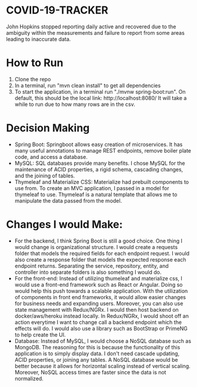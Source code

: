 # COVID-19-TRACKER

John Hopkins stopped reporting daily active and recovered due to the ambiguity within 
the measurements and failure to report from some areas leading to inaccurate data.

# How to Run
1. Clone the repo
2. In a terminal, run "mvn clean install" to get all dependencies
3. To start the application, in a terminal run "./mvnw spring-boot:run". On default, this should be the local link: http://localhost:8080/
It will take a while to run due to how many rows are in the csv.

# Decision Making
- Spring Boot: Springboot allows easy creation of microservices. It has many useful annotations to manage REST endpoints, remove boiler plate code, and access a database.
- MySQL: SQL databases provide many benefits. I chose MySQL for the maintenance of ACID properties, a rigid schema, cascading changes, and the joining of tables.
- Thymeleaf and Materialize CSS: Materialize had prebuilt components to use from. To create an MVC application, I passed in a model for thymeleaf to use. Thymeleaf is a natural template that allows me to manipulate the data passed from the model.
# Changes I would Make:
- For the backend, I think Spring Boot is still a good choice. One thing I would change is organizational structure. I would create a requests folder that models the required fields for each endpoint request. I would also create a response folder that models the expected response each endpoint returns. Separating the service, repository, entity, and controller into separate folders is also something I would do. 
- For the front-end: Instead of utilizing thumeleaf and materialize css, I would use a front-end framework such as React or Angular. Doing so would help this push towards a scalable application. With the utilization of components in front end frameworks, it would allow easier changes for business needs and expanding users. Moreover, you can also use state management with Redux/NGRx. I would then host backend on docker/aws/heroku instead locally. In Redux/NGRx, I would shoot off an action everytime I want to change call a backend endpoint which the effects will do. I would also use a library such as BootStrap or PrimeNG to help create the UI.
- Database: Instead of MySQL, I would choose a NoSQL database such as MongoDB. The reasoning for this is because the functionality of this application is to simply display data. I don't need cascade updating, ACID properties, or joining any tables. A NoSQL database would be better because it allows for horizontal scaling instead of vertical scaling. Moreover, NoSQL access times are faster since the data is not normalized.
